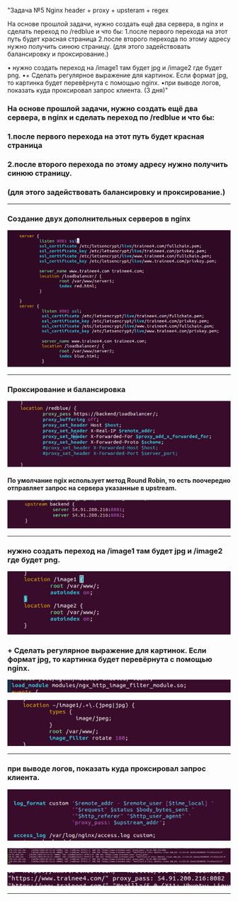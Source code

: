 "Задача №5 Nginx header + proxy + upsteram + regex 

На основе прошлой задачи, нужно создать ещё два сервера, в nginx и сделать переход по /redblue и что бы:
1.после первого перехода на этот путь будет красная страница 
2.после второго перехода по этому адресу нужно получить синюю страницу. 
(для этого задействовать балансировку и проксирование.)

• нужно создать переход на /image1 там будет jpg и /image2 где будет png. 
•+ Сделать регулярное выражение для картинок. Если формат jpg, то картинка будет перевёрнута с помощью nginx.
•при выводе логов, показать куда проксировал запрос клиента.
(3 дня)"

### На основе прошлой задачи, нужно создать ещё два сервера, в nginx и сделать переход по /redblue и что бы:
### 1.после первого перехода на этот путь будет красная страница 
### 2.после второго перехода по этому адресу нужно получить синюю страницу. 
### (для этого задействовать балансировку и проксирование.)

***

### Создание двух дополнительных серверов в nginx 

![image0001](image0001.png)

***

### Проксирование и балансировка

![image0003](image0003.png)

#### По умолчание ngix использует метод Round Robin, то есть поочередно отправляет запрос на сервера указанные в upstream.

![image0004](image0004.png)

***

### нужно создать переход на /image1 там будет jpg и /image2 где будет png. 

![image0005](image0005.png)

### + Сделать регулярное выражение для картинок. Если формат jpg, то картинка будет перевёрнута с помощью nginx.

![image0007](image0007.png)

![image0006](image0006.png)

***

### при выводе логов, показать куда проксировал запрос клиента.

![image0009](image0009.png)

![image0010](image0010.png)

![image0011](image0011.png)

 ***



